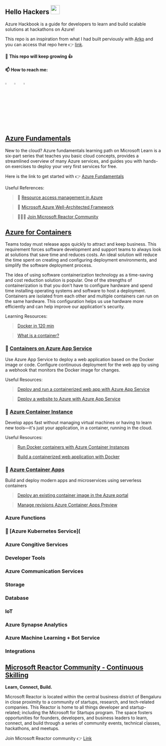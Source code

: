## Hello Hackers <img src="https://github.com/sciencepal/sciencepal/blob/master/assets/Hi.gif" width="29px"> 

Azure Hackbook is a guide for developers to learn and build scalable solutions at hackathons on Azure! 

This repo is an inspiration from what I had built perviously with [Arko](https://twitter.com/arkodyutisaha) and you can access that repo here :point_right: [link](https://github.com/arkodyuti/hackathon-hackbook). 

:dart: **This repo will keep growing 👍**

#### 📫 How to reach me:
  
[<img src="https://img.icons8.com/color/48/000000/twitter.png" width="3.5%"/>](https://twitter.com/vivek_sridhar)  &nbsp; [<img src="https://img.icons8.com/color/48/000000/linkedin.png" width="3.5%"/>](https://www.linkedin.com/in/vivsridh/)  &nbsp; 
<a href="mailto:vivek@vickybytes.com"> <img src="https://img.icons8.com/fluent/48/000000/gmail.png" width="3.5%"/>

## [Azure Fundamentals](https://docs.microsoft.com/en-us/learn/paths/az-900-describe-cloud-concepts/)
  New to the cloud? Azure fundamentals learning path on Microsoft Learn is a six-part series that teaches you basic cloud concepts, provides a streamlined overview of many Azure services, and guides you with hands-on exercises to deploy your very first services for free.
  
  Here is the link to get started with :point_right: [Azure Fundamentals](https://docs.microsoft.com/en-us/learn/paths/az-900-describe-cloud-concepts)
  
  Useful References:
  
  > 📘 [Resource access management in Azure](https://docs.microsoft.com/en-us/azure/cloud-adoption-framework/govern/resource-consistency/resource-access-management?wt.mc_id=github_#AzureHappyHours_webinar_reactor)
  
  > 📗 [Microsoft Azure Well-Architected Framework](https://docs.microsoft.com/en-us/azure/cloud-adoption-framework/govern/resource-consistency/resource-access-management?wt.mc_id=github_#AzureHappyHours_webinar_reactor)
  
  > 🧑‍🤝‍🧑 [Join Microsoft Reactor Community](https://www.meetup.com/microsoft-reactor-bengaluru)

## [Azure for Containers](https://docs.microsoft.com/en-in/learn/modules/intro-to-docker-containers)
  
  Teams today must release apps quickly to attract and keep business. This requirement forces software development and support teams to always look at solutions that save time and reduces costs. An ideal solution will reduce the time spent on creating and configuring deployment environments, and simplify the software deployment process.
  
  The idea of using software containerization technology as a time-saving and cost reduction solution is popular. One of the strengths of containerization is that you don't have to configure hardware and spend time installing operating systems and software to host a deployment. Containers are isolated from each other and multiple containers can run on the same hardware. This configuration helps us use hardware more efficiently and can help improve our application's security.
  
  Learning Resources:
  
  > [Docker in 120 min](https://www.youtube.com/watch?v=a0N5TFYLfAM&list=PLmsFUfdnGr3zCvRrMxOetO8fr_bo_hOjA&index=2)
  
  > [What is a container?](https://azure.microsoft.com/en-in/overview/what-is-a-container/#overview)

### :seedling: [**Containers on Azure App Service**](https://docs.microsoft.com/en-us/azure/container-instances/container-instances-overview)
  
  Use Azure App Service to deploy a web application based on the Docker image or code. Configure continuous deployment for the web app by using a webhook that monitors the Docker image for changes.
  
  Useful Resources:
  
  > [Deploy and run a containerized web app with Azure App Service](https://docs.microsoft.com/en-us/learn/modules/deploy-run-container-app-service/)
  
  > [Deploy a website to Azure with Azure App Service](https://docs.microsoft.com/en-us/learn/paths/deploy-a-website-with-azure-app-service/)

### :seedling: [**Azure Container Instance**](https://azure.microsoft.com/en-us/services/container-instances/)

Develop apps fast without managing virtual machines or having to learn new tools—it's just your application, in a container, running in the cloud.

Useful Resources:

> [Run Docker containers with Azure Container Instances](https://docs.microsoft.com/en-us/learn/modules/run-docker-with-azure-container-instances/)

>[Build a containerized web application with Docker](https://docs.microsoft.com/en-us/learn/modules/intro-to-containers/)

### 🌱 [Azure Container Apps](https://azure.microsoft.com/en-us/services/container-apps/#overview)
  
  Build and deploy modern apps and microservices using serverless containers
  
  > [Deploy an existing container image in the Azure portal](https://docs.microsoft.com/en-us/azure/container-apps/get-started-existing-container-image-portal?pivots=container-apps-private-registry)
  
  > [Manage revisions Azure Container Apps Preview](https://docs.microsoft.com/en-us/azure/container-apps/revisions-manage?tabs=bash)
  
### Azure Functions 
### :seedling: [Azure Kubernetes Service](
### Azure Congitive Services
### Developer Tools
### Azure Communication Services
### Storage 
### Database
### IoT
### Azure Synapse Analytics 
### Azure Machine Learning + Bot Service
### Integrations  

## [Microsoft Reactor Community - Continuous Skilling](https://www.meetup.com/microsoft-reactor-bengaluru)

**Learn, Connect, Build.**

Microsoft Reactor is located within the central business district of Bengaluru in close proximity to a community of startups, research, and tech-related companies. This Reactor is home to all things developer and startup-related; including the Microsoft for Startups program. The space fosters opportunities for founders, developers, and business leaders to learn, connect, and build through a series of community events, technical classes, hackathons, and meetups. 

Join Microsoft Reactor community :point_right: [Link](https://www.meetup.com/microsoft-reactor-bengaluru)


